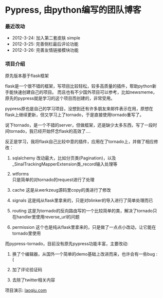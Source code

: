 Pypress, 由python编写的团队博客
===========================

### 最近改动
* 2012-3-24: 加入第二套皮肤 simple
* 2012-3-25: 完善侧栏最后评论功能
* 2012-3-26: 完善友情链接模块功能


### 项目介绍

原先版本基于flask框架

flask是一个很不错的框架，写项目比较轻松，较多高质量的插件，帮助python新手能快速创建自己的项目。
而且也有不少国外项目可以参考，比如newsmeme，原先的pypress就是学习的这个项目而创建的，非常受用。

pypress原也是自己的学习项目，没想到还有许多朋友来邮件表示在用，原想在flask上继续更新，但又学习上了tornado，于是直接使用tornado重写了。

说下tornado，是一个不错的server，但做框架，还是缺少太多东西，写了一段时间tornado，我已经开始怀念flask的高效了....

反正是学习，我将flask自己比较中意的插件，应用在了tornado上，并做了相应修改：

1.  sqlalchemy
    改动最大，比如分页类(Pagination)，以及_SinalTrackingMapperExtension类_record输入处理等

2.  wtforms  
    只是简单的对tornado的request进行了处理

3.  cache
    这是从werkzeug源码里copy的类进行了修改

4.  signals
    这是纯从flask里拿来的，只是对blinker的导入进行了简单处理而已

5.  routing
    这是为tornado的反向路由写的一个比较简单的类，解决了tornado只在handler里使用reverse_url的问题

6.  permission
    这个也是纯从flask里拿来的，只是做了一点点小改动，让它能在tornado里使用


而pypress-tornado，目前没有原先pypress功能丰富，主要改动:

1.  换了个编辑器，从国外一个简单的demo基础上改进而来，也许会有一些bug :(

2.  加了评论验证码

3.  去除了twitter相关内容

项目演示: [laoqiu.com](http://laoqiu.com/ "laoqiu blog")


